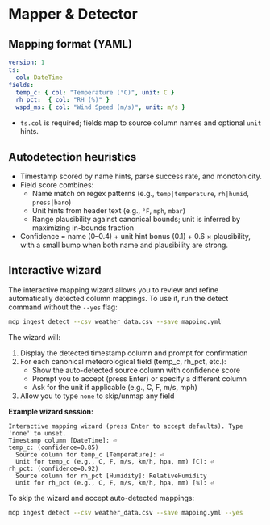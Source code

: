 # Mapper & Detector

## Mapping format (YAML)
```yaml
version: 1
ts:
  col: DateTime
fields:
  temp_c: { col: "Temperature (°C)", unit: C }
  rh_pct:  { col: "RH (%)" }
  wspd_ms: { col: "Wind Speed (m/s)", unit: m/s }
```

- `ts.col` is required; fields map to source column names and optional `unit` hints.

## Autodetection heuristics
- Timestamp scored by name hints, parse success rate, and monotonicity.
- Field score combines:
  - Name match on regex patterns (e.g., `temp|temperature`, `rh|humid`, `press|baro`)
  - Unit hints from header text (e.g., `°F`, `mph`, `mbar`)
  - Range plausibility against canonical bounds; unit is inferred by maximizing in-bounds fraction
- Confidence = name (0–0.4) + unit hint bonus (0.1) + 0.6 × plausibility, with a small bump when both name and plausibility are strong.

## Interactive wizard

The interactive mapping wizard allows you to review and refine automatically detected column mappings. To use it, run the detect command without the `--yes` flag:

```bash
mdp ingest detect --csv weather_data.csv --save mapping.yml
```

The wizard will:
1. Display the detected timestamp column and prompt for confirmation
2. For each canonical meteorological field (temp_c, rh_pct, etc.):
   - Show the auto-detected source column with confidence score
   - Prompt you to accept (press Enter) or specify a different column
   - Ask for the unit if applicable (e.g., C, F, m/s, mph)
3. Allow you to type `none` to skip/unmap any field

**Example wizard session:**
```
Interactive mapping wizard (press Enter to accept defaults). Type 'none' to unset.
Timestamp column [DateTime]: ⏎
temp_c: (confidence=0.85)
  Source column for temp_c [Temperature]: ⏎
  Unit for temp_c (e.g., C, F, m/s, km/h, hpa, mm) [C]: ⏎
rh_pct: (confidence=0.92)
  Source column for rh_pct [Humidity]: RelativeHumidity
  Unit for rh_pct (e.g., C, F, m/s, km/h, hpa, mm) [%]: ⏎
```

To skip the wizard and accept auto-detected mappings:
```bash
mdp ingest detect --csv weather_data.csv --save mapping.yml --yes
```
